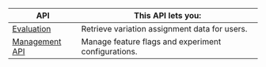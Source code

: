 |API|This API lets you:|
|---|-----------|
|[Evaluation](../../experiment/apis/evaluation-api)| Retrieve variation assignment data for users.|
|[Management API](../../experiment/apis/management-api)| Manage feature flags and experiment configurations.|